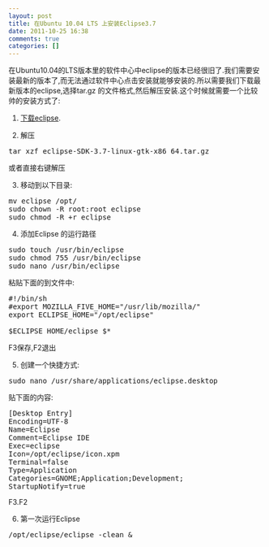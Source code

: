 ```yaml
---
layout: post
title: 在Ubuntu 10.04 LTS 上安装Eclipse3.7
date: 2011-10-25 16:38
comments: true
categories: []
---
```

<div id="post-88" class="post">
<div class="postMeta fix">
<p class="container">在Ubuntu10.04的LTS版本里的软件中心中eclipse的版本已经很旧了.我们需要安装最新的版本了,而无法通过软件中心点击安装就能够安装的.所以需要我们下载最新版本的eclipse,选择tar.gz 的文件格式,然后解压安装.这个时候就需要一个比较帅的安装方式了:</p>
<p class="container"><!--more--></p>

</div>
<div class="entry">

1) <a title="下载eclipse" href="http://www.eclipse.org/downloads/" target="_blank">下载eclipse</a>.

2) 解压
<pre class="shell">tar xzf eclipse-SDK-3.7-linux-gtk-x86_64.tar.gz</pre>
或者直接右键解压

3) 移动到以下目录:
<pre class="shell">mv eclipse /opt/
sudo chown -R root:root eclipse
sudo chmod -R +r eclipse</pre>
4) 添加Eclipse 的运行路径
<pre class="shell">sudo touch /usr/bin/eclipse
sudo chmod 755 /usr/bin/eclipse
sudo nano /usr/bin/eclipse</pre>
粘贴下面的到文件中:
<pre class="shell">#!/bin/sh
#export MOZILLA_FIVE_HOME="/usr/lib/mozilla/"
export ECLIPSE_HOME="/opt/eclipse"

$ECLIPSE_HOME/eclipse $*</pre>
F3保存,F2退出

5) 创建一个快捷方式:
<pre class="shell">sudo nano /usr/share/applications/eclipse.desktop</pre>
贴下面的内容:
<pre class="shell">[Desktop Entry]
Encoding=UTF-8
Name=Eclipse
Comment=Eclipse IDE
Exec=eclipse
Icon=/opt/eclipse/icon.xpm
Terminal=false
Type=Application
Categories=GNOME;Application;Development;
StartupNotify=true</pre>
F3.F2

6) 第一次运行Eclipse
<pre class="shell">/opt/eclipse/eclipse -clean &amp;</pre>
</div>
</div>
